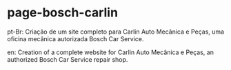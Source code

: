 # page-bosch-carlin
pt-Br: Criação de um site completo para Carlin Auto Mecânica e Peças, uma oficina mecânica autorizada Bosch Car Service.

en: Creation of a complete website for Carlin Auto Mecânica e Peças, an authorized Bosch Car Service repair shop.
